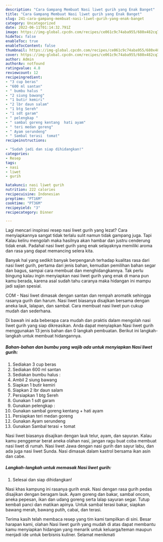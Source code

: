 ```yaml
---
description: "Cara Gampang Membuat Nasi liwet gurih yang Enak Banget"
title: "Cara Gampang Membuat Nasi liwet gurih yang Enak Banget"
slug: 241-cara-gampang-membuat-nasi-liwet-gurih-yang-enak-banget
category: Uncategorized
date: 2022-06-11T01:14:32.791Z
image: https://img-global.cpcdn.com/recipes/ce061c9c74aba955/680x482cq70/nasi-liwet-gurih-foto-resep-utama.jpg
hideToc: false
enableToc: true
enableTocContent: false
thumbnail: https://img-global.cpcdn.com/recipes/ce061c9c74aba955/680x482cq70/nasi-liwet-gurih-foto-resep-utama.jpg
cover: https://img-global.cpcdn.com/recipes/ce061c9c74aba955/680x482cq70/nasi-liwet-gurih-foto-resep-utama.jpg
author: Admin
authorAv: notfound
ratingvalue: 4.8
reviewcount: 12
recipeingredient:
- "3 cup beras"
- "600 ml santan"
- " bumbu halus "
- "2 siung bawang"
- "1 butir kemiri"
- "2 lbr daun salam"
- "1 btg Sereh"
- "1 sdt garam"
- " pelengkap "
- " sambal goreng kentang  hati ayam"
- " teri medan goreng"
- " Ayam serundeng"
- " Sambal terasi  tomat"
recipeinstructions:

- "Sudah jadi dan siap dihidangkan!"
categories:
- Resep
tags:
- nasi
- liwet
- gurih

katakunci: nasi liwet gurih 
nutrition: 222 calories
recipecuisine: Indonesian
preptime: "PT16M"
cooktime: "PT36M"
recipeyield: "3"
recipecategory: Dinner

---
```



Lagi mencari inspirasi resep nasi liwet gurih yang lezat? Cara menyiapkannya sangat tidak terlalu sulit namun tidak gampang juga. Tapi Kalau keliru mengolah maka hasilnya akan hambar dan justru cenderung tidak enak. Padahal nasi liwet gurih yang enak selayaknya memiliki aroma dan rasa yang dapat memancing selera kita.


Banyak hal yang sedikit banyak berpengaruh terhadap kualitas rasa dari nasi liwet gurih, pertama dari jenis bahan, kemudian pemilihan bahan segar dan bagus, sampai cara membuat dan menghidangkannya. Tak perlu bingung kalau ingin menyiapkan nasi liwet gurih yang enak di mana pun kamu berada, karena asal sudah tahu caranya maka hidangan ini mampu jadi sajian spesial.

COM - Nasi liwet dimasak dengan santan dan rempah aromatik sehingga rasanya gurih dan harum. Nasi liwet biasanya disajikan bersama dengan aneka lauk, lalapan, dan sambal. Cara membuat nasi liwet pun cukup mudah dan sederhana.


Di bawah ini ada beberapa cara mudah dan praktis dalam mengolah nasi liwet gurih yang siap dikreasikan. Anda dapat menyiapkan Nasi liwet gurih menggunakan 13 jenis bahan dan 0 langkah pembuatan. Berikut ini langkah-langkah untuk membuat hidangannya.

<!--inarticleads1-->

##### Bahan-bahan dan bumbu yang wajib ada untuk menyiapkan Nasi liwet gurih:

1. Sediakan 3 cup beras
1. Sediakan 600 ml santan
1. Sediakan  bumbu halus :
1. Ambil 2 siung bawang
1. Siapkan 1 butir kemiri
1. Siapkan 2 lbr daun salam
1. Persiapkan 1 btg Sereh
1. Gunakan 1 sdt garam
1. Gunakan  pelengkap :
1. Gunakan  sambal goreng kentang + hati ayam
1. Persiapkan  teri medan goreng
1. Gunakan  Ayam serundeng
1. Gunakan  Sambal terasi + tomat


Nasi liwet biasanya disajikan dengan lauk telur, ayam, dan sayuran. Kalau kamu penggemar berat aneka olahan nasi, jangan ragu buat coba membuat nasi liwet di rumah. Nasi liwet Jawa dengan nasi gurih dan sayur labu, dan ada juga nasi liwet Sunda. Nasi dimasak dalam kastrol bersama ikan asin dan cabe. 

<!--inarticleads2-->

##### Langkah-langkah untuk memasak Nasi liwet gurih:


1. Selesai dan siap dihidangkan!

Nasi khas kampung ini rasanya gurih enak. Nasi dengan rasa gurih pedas disajikan dengan beragam lauk. Ayam goreng dan bakar, sambal oncom, aneka pepesan, ikan dan udang goreng serta lalap sayuran segar. Tutup kembali panci dan matikan apinya. Untuk sambal terasi bakar, siapkan bawang merah, bawang putih, cabai, dan terasi. 

Terima kasih telah membaca resep yang tim kami tampilkan di sini. Besar harapan kami, olahan Nasi liwet gurih yang mudah di atas dapat membantu kamu menyiapkan hidangan yang menarik untuk keluarga/teman maupun menjadi ide untuk berbisnis kuliner. Selamat menikmati
